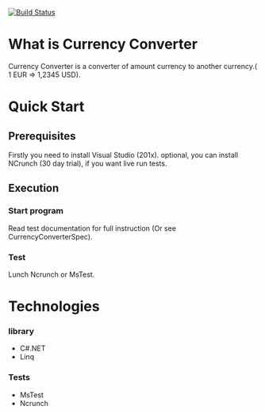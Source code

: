 [![Build Status](https://travis-ci.org/mercadis/currency-converter.svg?branch=master)](https://travis-ci.org/mercadis/currency-converter)

# What is Currency Converter

Currency Converter is a converter of amount currency to another currency.( 1 EUR => 1,2345 USD).

# Quick Start

## Prerequisites

Firstly you need to install Visual Studio (201x).
optional, you can install NCrunch (30 day trial), if you want live run tests.

## Execution

### Start program

Read test documentation for full instruction (Or see CurrencyConverterSpec).

### Test

Lunch Ncrunch or MsTest.

# Technologies

### library

- C#.NET
- Linq

### Tests

- MsTest
- Ncrunch
